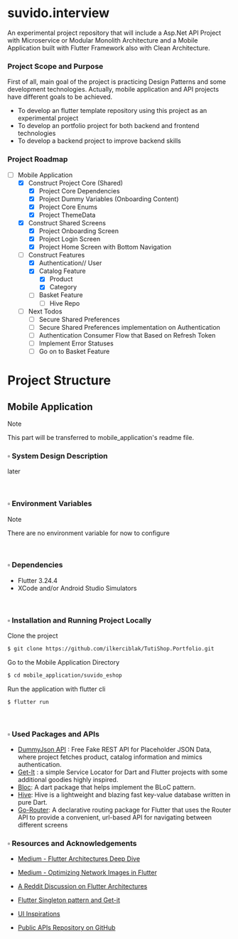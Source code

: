 # suvido.interview

An experimental project repository that will include a Asp.Net API Project with Microservice or Modular Monolith Architecture and a Mobile Application built with Flutter Framework also with Clean Architecture.



### Project Scope and Purpose
First of all, main goal of the project is practicing Design Patterns and some development technologies. Actually, mobile application and API projects have different goals to be achieved.

-   To develop an flutter template repository using this project as an experimental project
-   To develop an portfolio project for both backend and frontend technologies
-   To develop a backend project to improve backend skills




### Project Roadmap
- [ ] Mobile Application
    - [x] Construct Project Core (Shared)
        - [x] Project Core Dependencies
        - [x] Project Dummy Variables (Onboarding Content)
        - [x] Project Core Enums
        - [x] Project ThemeData
    - [x] Construct Shared Screens
        - [x] Project Onboarding Screen
        - [x] Project Login Screen
        - [x] Project Home Screen with Bottom Navigation
    - [ ] Construct Features
        - [x] Authentication// User
        - [x] Catalog Feature
            - [x] Product
            - [x] Category
        - [ ] Basket Feature
            - [ ] Hive Repo

    - [ ] Next Todos
        - [ ] Secure Shared Preferences
        - [ ] Secure Shared Preferences implementation on Authentication
        - [ ] Authentication Consumer Flow that Based on Refresh Token
        - [ ] Implement Error Statuses
        - [ ] Go on to Basket Feature
# Project Structure

## Mobile Application

> [!Note]
> This part will be transferred to mobile_application's readme file.

### :white_small_square: System Design Description

<!-- TODO --> 

later

<br/>

<!-- ### :white_small_square: Tech Stack
// Client - Server - DevOps - Db Teknolojileri hakkinda yaz
- Mobile Application : Flutter Framework

<br/> -->

### :white_small_square: Environment Variables

> [!Note]
> There are no environment variable for now to configure

<br/>

### :white_small_square: Dependencies
- Flutter 3.24.4
- XCode and/or Android Studio Simulators

<br/>

### :white_small_square: Installation and Running Project Locally

Clone the project
```bash
$ git clone https://github.com/ilkerciblak/TutiShop.Portfolio.git
```

Go to the Mobile Application Directory
```bash
$ cd mobile_application/suvido_eshop
```

Run the application with flutter cli
```bash
$ flutter run
```

<br/>

### :white_small_square: Used Packages and APIs
- [DummyJson API](https://dummyjson.com) : Free Fake REST API for Placeholder JSON Data, where project fetches product, catalog information and mimics authentication.
- [Get-It](https://pub.dev/packages/get_it) : a simple Service Locator for Dart and Flutter projects with some additional goodies highly inspired. 
- [Bloc](https://pub.dev/packages/bloc): A dart package that helps implement the BLoC pattern.
- [Hive](https://pub.dev/packages/hive): Hive is a lightweight and blazing fast key-value database written in pure Dart.
- [Go-Router](https://pub.dev/packages/go_router): A declarative routing package for Flutter that uses the Router API to provide a convenient, url-based API for navigating between different screens

### :white_small_square: Resources and Acknowledgements
- [Medium - Flutter Architectures Deep Dive](https://medium.com/@yusrasajjad613/architecture-patterns-in-flutter-an-in-depth-guide-0ca2d65c723c)

- [Medium - Optimizing Network Images in Flutter](https://medium.com/make-android/save-your-memory-usage-by-optimizing-network-image-in-flutter-cbc9f8af47cd)

- [A Reddit Discussion on Flutter Architectures](https://www.reddit.com/r/FlutterDev/comments/192h8l0/how_do_you_architect_your_flutter_apps_research/)

- [Flutter Singleton pattern and Get-it](https://salmanbediya-medium-com.translate.goog/getit-simplifying-dependency-injection-with-service-locator-pattern-in-dart-and-flutter-62a2d7d105b8?_x_tr_sl=en&_x_tr_tl=tr&_x_tr_hl=tr&_x_tr_pto=tc&_x_tr_hist=true)

- [UI Inspirations](https://dribbble.com/)

- [Public APIs Repository on GitHub](https://github.com/public-apis/public-apis?tab=readme-ov-file#shopping)
